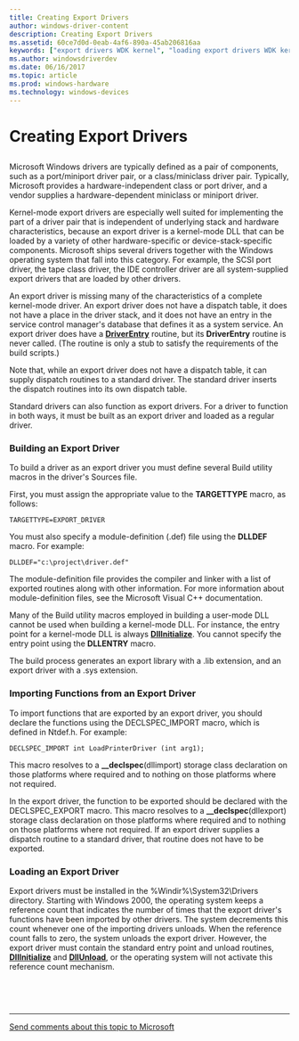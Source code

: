 ```yaml
---
title: Creating Export Drivers
author: windows-driver-content
description: Creating Export Drivers
ms.assetid: 60ce7d0d-0eab-4af6-890a-45ab206816aa
keywords: ["export drivers WDK kernel", "loading export drivers WDK kernel", "importing export driver functions", "module-definition files WDK kernel", ".def files", "def files", "kernel-mode drivers WDK , export drivers"]
ms.author: windowsdriverdev
ms.date: 06/16/2017
ms.topic: article
ms.prod: windows-hardware
ms.technology: windows-devices
---
```


# Creating Export Drivers


## <a href="" id="ddk-creating-export-drivers-kg"></a>


Microsoft Windows drivers are typically defined as a pair of components, such as a port/miniport driver pair, or a class/miniclass driver pair. Typically, Microsoft provides a hardware-independent class or port driver, and a vendor supplies a hardware-dependent miniclass or miniport driver.

Kernel-mode export drivers are especially well suited for implementing the part of a driver pair that is independent of underlying stack and hardware characteristics, because an export driver is a kernel-mode DLL that can be loaded by a variety of other hardware-specific or device-stack-specific components. Microsoft ships several drivers together with the Windows operating system that fall into this category. For example, the SCSI port driver, the tape class driver, the IDE controller driver are all system-supplied export drivers that are loaded by other drivers.

An export driver is missing many of the characteristics of a complete kernel-mode driver. An export driver does not have a dispatch table, it does not have a place in the driver stack, and it does not have an entry in the service control manager's database that defines it as a system service. An export driver does have a [**DriverEntry**](https://msdn.microsoft.com/library/windows/hardware/ff544113) routine, but its **DriverEntry** routine is never called. (The routine is only a stub to satisfy the requirements of the build scripts.)

Note that, while an export driver does not have a dispatch table, it can supply dispatch routines to a standard driver. The standard driver inserts the dispatch routines into its own dispatch table.

Standard drivers can also function as export drivers. For a driver to function in both ways, it must be built as an export driver and loaded as a regular driver.

### Building an Export Driver

To build a driver as an export driver you must define several Build utility macros in the driver's Sources file.

First, you must assign the appropriate value to the **TARGETTYPE** macro, as follows:

```
TARGETTYPE=EXPORT_DRIVER
```

You must also specify a module-definition (.def) file using the **DLLDEF** macro. For example:

```
DLLDEF="c:\project\driver.def"
```

The module-definition file provides the compiler and linker with a list of exported routines along with other information. For more information about module-definition files, see the Microsoft Visual C++ documentation.

Many of the Build utility macros employed in building a user-mode DLL cannot be used when building a kernel-mode DLL. For instance, the entry point for a kernel-mode DLL is always [**DllInitialize**](https://msdn.microsoft.com/library/windows/hardware/ff544049). You cannot specify the entry point using the **DLLENTRY** macro.

The build process generates an export library with a .lib extension, and an export driver with a .sys extension.

### Importing Functions from an Export Driver

To import functions that are exported by an export driver, you should declare the functions using the DECLSPEC\_IMPORT macro, which is defined in Ntdef.h. For example:

```
DECLSPEC_IMPORT int LoadPrinterDriver (int arg1); 
```

This macro resolves to a **\_\_declspec**(dllimport) storage class declaration on those platforms where required and to nothing on those platforms where not required.

In the export driver, the function to be exported should be declared with the DECLSPEC\_EXPORT macro. This macro resolves to a **\_\_declspec**(dllexport) storage class declaration on those platforms where required and to nothing on those platforms where not required. If an export driver supplies a dispatch routine to a standard driver, that routine does not have to be exported.

### Loading an Export Driver

Export drivers must be installed in the %Windir%\\System32\\Drivers directory. Starting with Windows 2000, the operating system keeps a reference count that indicates the number of times that the export driver's functions have been imported by other drivers. The system decrements this count whenever one of the importing drivers unloads. When the reference count falls to zero, the system unloads the export driver. However, the export driver must contain the standard entry point and unload routines, [**DllInitialize**](https://msdn.microsoft.com/library/windows/hardware/ff544049) and [**DllUnload**](https://msdn.microsoft.com/library/windows/hardware/ff544054), or the operating system will not activate this reference count mechanism.

 

 


--------------------
[Send comments about this topic to Microsoft](mailto:wsddocfb@microsoft.com?subject=Documentation%20feedback%20%5Bkernel\kernel%5D:%20Creating%20Export%20Drivers%20%20RELEASE:%20%286/14/2017%29&body=%0A%0APRIVACY%20STATEMENT%0A%0AWe%20use%20your%20feedback%20to%20improve%20the%20documentation.%20We%20don't%20use%20your%20email%20address%20for%20any%20other%20purpose,%20and%20we'll%20remove%20your%20email%20address%20from%20our%20system%20after%20the%20issue%20that%20you're%20reporting%20is%20fixed.%20While%20we're%20working%20to%20fix%20this%20issue,%20we%20might%20send%20you%20an%20email%20message%20to%20ask%20for%20more%20info.%20Later,%20we%20might%20also%20send%20you%20an%20email%20message%20to%20let%20you%20know%20that%20we've%20addressed%20your%20feedback.%0A%0AFor%20more%20info%20about%20Microsoft's%20privacy%20policy,%20see%20http://privacy.microsoft.com/default.aspx. "Send comments about this topic to Microsoft")


